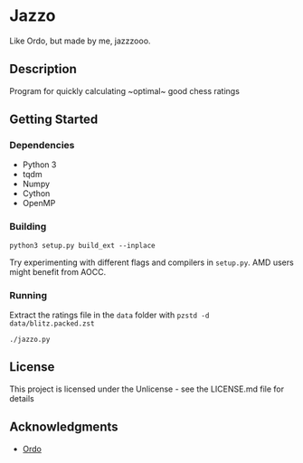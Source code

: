 # Jazzo
Like Ordo, but made by me, jazzzooo.

## Description
Program for quickly calculating ~optimal~ good chess ratings

## Getting Started

### Dependencies
* Python 3
* tqdm
* Numpy
* Cython
* OpenMP

### Building
```
python3 setup.py build_ext --inplace
```
Try experimenting with different flags and compilers in `setup.py`. AMD users might benefit from AOCC.

### Running
Extract the ratings file in the `data` folder with `pzstd -d data/blitz.packed.zst`

```
./jazzo.py
```

## License
This project is licensed under the Unlicense - see the LICENSE.md file for details

## Acknowledgments
* [Ordo](https://github.com/michiguel/Ordo)
